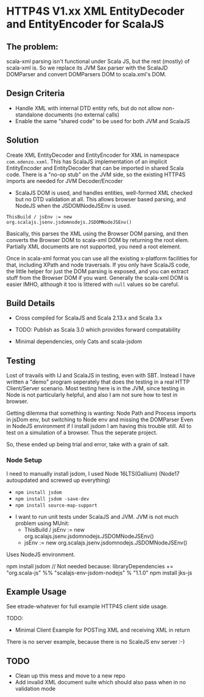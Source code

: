# HTTP4S V1.xx XML EntityDecoder and EntityEncoder for ScalaJS

## The problem:
scala-xml parsing isn't functional under Scala JS, but the rest (mostly) of scala-xml is. So we replace its JVM Sax parser
with the ScalaJD DOMParser and convert DOMParsers DOM to scala.xml's DOM.

## Design Criteria
+ Handle XML with internal DTD entity refs, but do not allow non-standalone documents (no external calls)
+ Enable the same "shared code" to be used for both JVM and ScalaJS

## Solution

Create XML EntityDecoder and EntityEncoder for XML in namespace `com.odenzo.xxml`.
This has ScalaJS implementation of an implicit EntityEncoder and EntityDecoder that can be imported in shared Scala code.
There is a "no-op stub" on the JVM side, so the existing HTTP4S imports are needed for JVM Decoder/Encoder

+ ScalaJS DOM is used, and handles entities, well-formed XML checked but no DTD validation at all. This allows browser based 
parsing, and NodeJS when the JSDOMNodeJSEnv is used.

```ThisBuild / jsEnv := new org.scalajs.jsenv.jsdomnodejs.JSDOMNodeJSEnv()```

Basically, this parses the XML using the Browser DOM parsing, and then converts the Browser DOM to scala-xml DOM by returning the root elem.
Partially XML documents are not supported, you need a root element.

Once in scala-xml format you can use all the existing x-platform facilities for that, including XPath and node traversals.
If you only have ScalaJS code, the little helper for just the DOM parsing is exposed, and you can extract stuff from the Browser DOM if you 
want. Generally the scala-xml DOM is easier IMHO, although it too is littered with `null` values so be careful.

## Build Details
+ Cross compiled for ScalaJS and Scala 2.13.x and Scala 3.x 
+ TODO: Publish as Scala 3.0 which provides forward compatability

+ Minimal dependencies, only Cats and scala-jsdom 


## Testing
Lost of travails with IJ and ScalaJS in testing, even with SBT.
Instead I have written a "demo" program seperately that does the testing in a real HTTP Client/Server scenario.
Most testing here is in the JVM, since testing in Node is not particularly helpful, and also I am not sure how to test in browser.


Getting dilemma that something is wanting: Node Path and Process imports in jsDom env, but switching to Node env and missing the DOMParser
Even in NodeJS environment if I install jsdom I am having this trouble still. All to test on a simulation of a browser.
Thus the seperate project.

So, these ended up being trial and error, take with a grain of salt.
### Node Setup
I need to manually install jsdom, I used Node 16LTS(Gallium)  (Node17 autoupdated and screwed up everything)
- `npm install jsdom`  
- `npm install jsdom -save-dev`
- `npm install source-map-support`

+ I want to run unit tests under ScalaJS and JVM. JVM is not much problem using MUnit:
  - ThisBuild / jsEnv              := new org.scalajs.jsenv.jsdomnodejs.JSDOMNodeJSEnv()
  - jsEnv                          := new org.scalajs.jsenv.jsdomnodejs.JSDOMNodeJSEnv()


Uses NodeJS environment.

npm install jsdom  // Not needed because: libraryDependencies += "org.scala-js" %% "scalajs-env-jsdom-nodejs" % "1.1.0"
npm install jks-js



## Example Usage

See etrade-whatever for full example HTTP4S client side usage.

TODO: 
- Minimal Client Example for POSTing XML and receiving XML in return

There is no server example, because there is no ScaleJS env server :-)


## TODO
- Clean up this mess and move to a new repo
- Add invalid XML document suite which should also pass when in no validation mode




